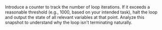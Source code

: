 Introduce a counter to track the number of loop iterations. If it exceeds a reasonable threshold (e.g., 1000, based on your intended task), halt the loop and output the state of all relevant variables at that point. Analyze this snapshot to understand why the loop isn't terminating naturally.